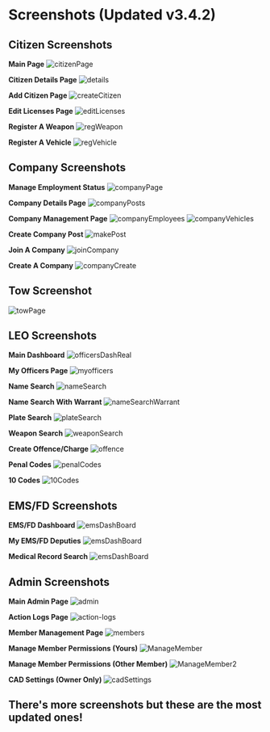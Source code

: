 # Screenshots (Updated v3.4.2)

## Citizen Screenshots

**Main Page**
![citizenPage](./public/screenshots/citizenPage.png)

**Citizen Details Page**
![details](./public/screenshots/details-1.png)

**Add Citizen Page**
![createCitizen](./public/screenshots/createCitizen.png)

**Edit Licenses Page**
![editLicenses](./public/screenshots/editLicenses.png)

**Register A Weapon**
![regWeapon](./public/screenshots/regWeapon.png)

**Register A Vehicle**
![regVehicle](./public/screenshots/regVehicle.png)

## Company Screenshots

**Manage Employment Status**
![companyPage](./public/screenshots/companyPage.png)

**Company Details Page**
![companyPosts](./public/screenshots/companyPosts.png)

**Company Management Page**
![companyEmployees](./public/screenshots/companyEmployees.png)
![companyVehicles](./public/screenshots/companyVehicles.png)

**Create Company Post**
![makePost](./public/screenshots/makePost.png)

**Join A Company**
![joinCompany](./public/screenshots/joinCompany.png)

**Create A Company**
![companyCreate](./public/screenshots/companyCreate.png)

## Tow Screenshot

![towPage](./public/screenshots/towPage.png)

## LEO Screenshots

**Main Dashboard**
![officersDashReal](./public/screenshots/officersDashReal.png)

**My Officers Page**
![myofficers](./public/screenshots/myofficers.png)

**Name Search**
![nameSearch](./public/screenshots/nameSearch.png)

**Name Search With Warrant**
![nameSearchWarrant](./public/screenshots/nameSearchWarrant.png)

**Plate Search**
![plateSearch](./public/screenshots/plateSearch.png)

**Weapon Search**
![weaponSearch](./public/screenshots/weaponSearch.png)

**Create Offence/Charge**
![offence](./public/screenshots/offence.png)

**Penal Codes**
![penalCodes](./public/screenshots/penalCodes.png)

**10 Codes**
![10Codes](./public/screenshots/10Codes.png)

## EMS/FD Screenshots

**EMS/FD Dashboard**
![emsDashBoard](./public/screenshots/emsDashBoard.png)

**My EMS/FD Deputies**
![emsDashBoard](./public/screenshots/ems.png)

**Medical Record Search**
![emsDashBoard](./public/screenshots/medical.png)

## Admin Screenshots

**Main Admin Page**
![admin](./public/screenshots/admin.png)

**Action Logs Page**
![action-logs](./public/screenshots/action-logs.png)

**Member Management Page**
![members](./public/screenshots/members.png)

**Manage Member Permissions (Yours)**
![ManageMember](./public/screenshots/ManageMember.png)

**Manage Member Permissions (Other Member)**
![ManageMember2](./public/screenshots/ManageMember2.png)

**CAD Settings (Owner Only)**
![cadSettings](./public/screenshots/cadSettings.png)

## There's more screenshots but these are the most updated ones!